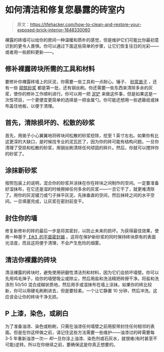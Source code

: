 # 如何清洁和修复您暴露的砖室内

> 原文：<https://lifehacker.com/how-to-clean-and-restore-your-exposed-brick-interior-1848330060>

裸露的砖墙可以给你的房间一种温暖和质朴的感觉，但是维护它们可能比你最初意识到的更令人畏惧。你可以通过下面这些简单的步骤，让它们恢复往日的光彩——或者用一些颜料更新——。



## 修补裸露砖块所需的工具和材料

要修补你裸露砖墙上的灰泥，你需要一些工具和一点耐心。锤子、 [砂浆凿子](https://www.homedepot.com/p/Dasco-Pro-1-3-4-in-x-7-1-2-in-Mason-Chisel-333-0/100187421) ，还有一些 [砌筑砂浆](https://www.lowes.com/pd/Amerimix-Pre-Blended-80-lb-Gray-Type-S-Mortar-Mix/999956366) 都是第一批，还有钢丝刷。你还需要一些东西来清除多余的灰浆，使你的修补工作顺利进行。你可以用一把 [泥铲](https://www.carbourtools.com/collections/masonry-trowels-from-carbour-tools/products/ox-9-to-12-inch-brick-trowel-narrow-or-wide-london-shape) 来做这件事，但是如果这是一次性项目，一个更便宜更简单的选择是一把金属勺。你可能还想用一些遮蔽纸或抹布盖住地板，以便于清理。

## 首先，清除损坏的、松散的砂浆

首先，用凿子小心翼翼地将砖块间松散的砂浆挖除，挖至 1 英寸左右。如果你有比这更深的大缺口，是时候找专业的泥瓦匠了，因为你的砖可能有结构问题。一旦你清理了受损和松散的砂浆，用钢丝刷清除任何顽固的碎片。然后，你就可以搅拌你的砂浆了。

## 涂抹新砂浆

按照包装上的说明，混合你的砂浆并涂抹在你在砖块之间制作的空间。一定要准备好湿抹布，在它还是湿的时候擦掉任何多余的灰浆——一旦它干了，就更难清除了。用你的灰泥镘刀或勺子抹平灰泥，先抹垂直的空间，然后抹砖之间的水平空间。一旦填塞完成，让灰浆在密封前变干。

## 封住你的墙

修复新修补的砖的最后一步是将其密封，以防止未来的损坏。为获得最佳效果，使用一种基于[【水】的平面密封器](https://www.amazon.com/LastiSeal-Masonry-Long-lasting-Concrete-Warranty/dp/B007C6PQWM?asc_campaign=InlineText&asc_refurl=https://lifehacker.com/how-to-clean-and-restore-your-exposed-brick-interior-1848330060&asc_source=&tag=kinjalifehackerlink-20) 。这将在保护新砂浆的同时保持砖块原有的表面光洁度，而且这将便于清理，不会产生危险的烟雾。

## 清洁你裸露的砖块

清洁裸露的砖块时，避免使用研磨性清洁剂和材料，因为它们会损坏墙壁。你可以先用鸡毛掸子，给你的墙壁吸尘或除尘，然后用盐和洗洁精把砖擦干净。将盐和洗涤剂 50/50 混合成糊状质地，然后用手或湿抹布在墙上涂抹。如果你的砖比较新，你可以用硬毛刷刷进去，但是要轻柔。一个让它静置 10 分钟，然后冲洗。这应该会让你的砖块干净无损。

## P 上漆，染色，或刷白

为了准备油漆、染色或粉刷，只需在油漆任何墙壁之前用胶带封住任何相邻的表面。但是在你这样做之前，请记住这些方法需要一些维护——油漆过的砖需要每 3-5 年重新油漆一次— *和*一旦你涂上油漆、染色剂或石灰水，就很难(有时甚至不可能)逆转。所以在你继续之前，要确保这是你真正想要的。